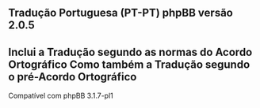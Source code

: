 
Tradução Portuguesa (PT-PT) phpBB versão 2.0.5
------------
Inclui a Tradução segundo as normas do Acordo Ortográfico
Como também a Tradução segundo o pré-Acordo Ortográfico
------------
Compatível com phpBB 3.1.7-pl1
